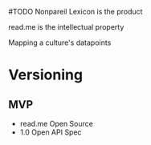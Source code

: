 #TODO
Nonpareil Lexicon is the product

read.me is the intellectual property

Mapping a culture's datapoints
# Versioning
## MVP
- read.me Open Source
- 1.0 Open API Spec